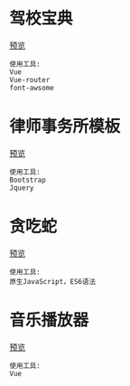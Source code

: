 # 驾校宝典
[预览](https://applelizihao.github.io/driver/index.html)
```
使用工具:
Vue 
Vue-router 
font-awsome 
```

# 律师事务所模板
[预览](https://applelizihao.github.io/job/index.html)
```
使用工具:
Bootstrap
Jquery
```

# 贪吃蛇
[预览](https://applelizihao.github.io/tcs)
```
使用工具:
原生JavaScript，ES6语法
```

# 音乐播放器
[预览](https://applelizihao.github.io/music/shouye.html)

```
使用工具:
Vue
```